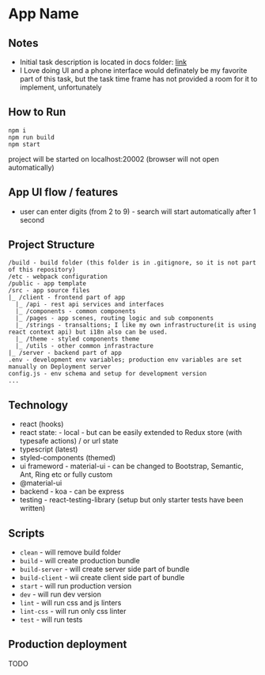 # App Name

## Notes

- Initial task description is located in docs folder: [link](./docs/task.md)
- I Love doing UI and a phone interface would definately be my favorite part of this task, but the task time frame has not provided a room for it to implement, unfortunately

## How to Run

```
npm i
npm run build
npm start
```

project will be started on localhost:20002 (browser will not open automatically)


## App UI flow / features
- user can enter digits (from 2 to 9) - search will start automatically after 1 second

## Project Structure

```
/build - build folder (this folder is in .gitignore, so it is not part of this repository)
/etc - webpack configuration
/public - app template
/src - app source files
|_ /client - frontend part of app
  |_ /api - rest api services and interfaces
  |_ /components - common components
  |_ /pages - app scenes, routing logic and sub components
  |_ /strings - transaltions; I like my own infrastructure(it is using react context api) but i18n also can be used. 
  |_ /theme - styled components theme
  |_ /utils - other common infrastracture
|_ /server - backend part of app
.env - development env variables; production env variables are set manually on Deployment server
config.js - env schema and setup for development version
...
```

## Technology

- react (hooks)
- react state: - local - but can be easily extended to Redux store (with typesafe actions) / or url state 
- typescript (latest)
- styled-components (themed)
- ui frameword - material-ui - can be changed to Bootstrap, Semantic, Ant, Ring etc or fully custom
- @material-ui
- backend - koa - can be express
- testing - react-testing-library (setup but only starter tests have been written)

## Scripts

- `clean` - will remove build folder
- `build` - will create production bundle
- `build-server` - will create server side part of bundle
- `build-client` - wii create client side part of bundle
- `start` - will run production version
- `dev` - will run dev version
- `lint` - will run css and js linters
- `lint-css` - will run only css linter
- `test` - will run tests


## Production deployment

TODO
